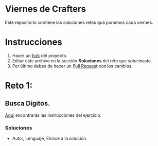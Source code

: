 # Viernes de Crafters
Este repositorio contiene las soluciones retos que ponemos cada viernes.

# Instrucciones
1. Hacer un [fork](https://help.github.com/articles/fork-a-repo/) del proyecto.
2. Editar este archivo en la sección <b>Soluciones</b> del reto que solucinaste.
3. Por último debes de hacer un [Pull Request](https://help.github.com/articles/creating-a-pull-request-from-a-fork/) con los cambios.


# Reto 1:
## Busca Dígitos.
[Aquí](https://mentealgoritmica.blogspot.com/2018/06/reto-001.html) encontrarás las instrucciones del ejercicio.
### Soluciones
* Autor, Lenguaje, Enlace a la solución.
